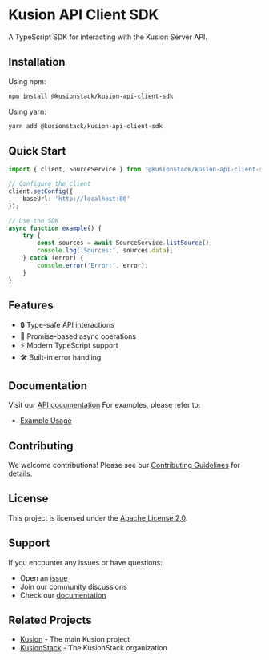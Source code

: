 # Kusion API Client SDK

A TypeScript SDK for interacting with the Kusion Server API.

## Installation

Using npm:
```bash
npm install @kusionstack/kusion-api-client-sdk
```

Using yarn:
```bash
yarn add @kusionstack/kusion-api-client-sdk
```

## Quick Start

```typescript
import { client, SourceService } from '@kusionstack/kusion-api-client-sdk';

// Configure the client
client.setConfig({
    baseUrl: 'http://localhost:80'
});

// Use the SDK
async function example() {
    try {
        const sources = await SourceService.listSource();
        console.log('Sources:', sources.data);
    } catch (error) {
        console.error('Error:', error);
    }
}
```

## Features

- 🔒 Type-safe API interactions
- 🚀 Promise-based async operations
- ⚡️ Modern TypeScript support
- 🛠 Built-in error handling

## Documentation

Visit our [API documentation](https://kusionstack.github.io/kusion-typescript-sdk/)
For examples, please refer to:

- [Example Usage](examples/)

## Contributing

We welcome contributions! Please see our [Contributing Guidelines](CONTRIBUTING.md) for details.

## License

This project is licensed under the [Apache License 2.0](LICENSE).

## Support

If you encounter any issues or have questions:
- Open an [issue](https://github.com/KusionStack/kusion/issues)
- Join our community discussions
- Check our [documentation](docs/)

## Related Projects

- [Kusion](https://github.com/KusionStack/kusion) - The main Kusion project
- [KusionStack](https://github.com/KusionStack) - The KusionStack organization
